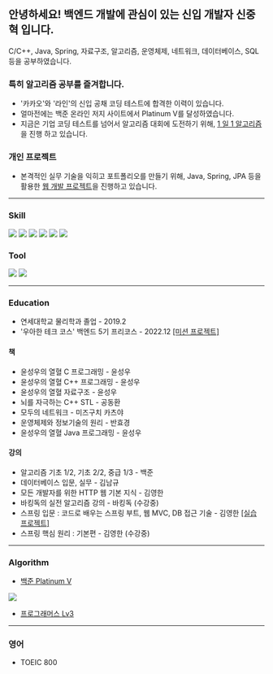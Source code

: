 ## 안녕하세요! 백엔드 개발에 관심이 있는 신입 개발자 신중혁 입니다.

C/C++, Java, Spring, 자료구조, 알고리즘, 운영체제, 네트워크, 데이터베이스, SQL 등을 공부하였습니다. 

### 특히 알고리즘 공부를 즐겨합니다.
- '카카오'와 '라인'의 신입 공채 코딩 테스트에 합격한 이력이 있습니다.   
- 얼마전에는 백준 온라인 저지 사이트에서 Platinum V를 달성하였습니다.   
- 지금은 기업 코딩 테스트를 넘어서 알고리즘 대회에 도전하기 위해, [1 일 1 알고리즘](https://github.com/Joshua-Shin/Algorithm-BaekJoon)을 진행 하고 있습니다.

### 개인 프로젝트
- 본격적인 실무 기술을 익히고 포트폴리오를 만들기 위해, Java, Spring, JPA 등을 활용한 [웹 개발 프로젝트](https://github.com/Joshua-Shin/hello-spring)을 진행하고 있습니다.


-------

### Skill
<img src="https://img.shields.io/badge/C++-00599C?style=for-the-badge&logo=cplusplus&logoColor=white"/> <img src="https://img.shields.io/badge/JAVA-007396?style=for-the-badge&logo=java&logoColor=white"> <img src="https://img.shields.io/badge/Spring-6DB33F?style=for-the-badge&logo=Spring&logoColor=white"> <img src="https://img.shields.io/badge/Spring Boot-6DB33F?style=for-the-badge&logo=SpringBoot&logoColor=white"> <img src="https://img.shields.io/badge/JPA-59666C?style=for-the-badge&logo=Hibernate&logoColor=white"> <img src="https://img.shields.io/badge/mysql-4479A1?style=for-the-badge&logo=mysql&logoColor=white">

### Tool
<img src="https://img.shields.io/badge/VSCode-007ACC?style=for-the-badge&logo=visualstudiocode&logoColor=white"/> <img src="https://img.shields.io/badge/IntelliJ-000000?style=for-the-badge&logo=intellijidea&logoColor=white"/>

-------

### Education
- 연세대학교 물리학과 졸업 - 2019.2
- '우아한 테크 코스' 백엔드 5기 프리코스 - 2022.12 [[미션 프로젝트]](https://github.com/Joshua-Shin/java-bridge)

#### 책
- 윤성우의 열혈 C 프로그래밍 - 윤성우
- 윤성우의 열혈 C++ 프로그래밍 - 윤성우
- 윤성우의 열혈 자료구조 - 윤성우
- 뇌를 자극하는 C++ STL - 공동환
- 모두의 네트워크 - 미즈구치 카츠야
- 운영체제와 정보기술의 원리 - 반효경
- 윤성우의 열혈 Java 프로그래밍 - 윤성우
#### 강의
- 알고리즘 기초 1/2, 기초 2/2, 중급 1/3 - 백준
- 데이터베이스 입문, 실무 - 김남규
- 모든 개발자를 위한 HTTP 웹 기본 지식 - 김영한
- 바킹독의 실전 알고리즘 강의 - 바킹독 (수강중)
- 스프링 입문 : 코드로 배우는 스프링 부트, 웹 MVC, DB 접근 기술 - 김영한 [[실습 프로젝트]](https://github.com/Joshua-Shin/hello-spring)
- 스프링 핵심 원리 : 기본편 - 김영한 (수강중)

-------

### Algorithm
- [백준 Platinum V](https://solved.ac/profile/sjh910805)
<img src="http://mazassumnida.wtf/api/v2/generate_badge?boj=sjh910805">

- [프로그래머스 Lv3](https://career.programmers.co.kr/pr/sjh910805_1792)

-------

### 영어
- TOEIC 800


